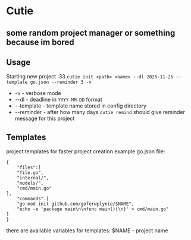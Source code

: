 # Cutie
## some random project manager or something because im bored

## Usage
Starting new project :33
`cutie init <path> <name> --dl 2025-11-25 --template go.json --reminder 3 -v`
- -v - verbose mode
- --dl - deadline in `YYYY-MM-DD` format
- --template - template name stored in config directory
- --reminder - after how many days `cutie remind` should give reminder message for this project

## Templates
project templates for faster project creation
example go.json file:
```
{
    "files":[
    "file.go",
    "internal/",
    "models/",
    "cmd/main.go"
],
    "commands":[
    "go mod init github.com/goferwplynie/$NAME",
    "echo -e 'package main\n\nfunc main(){\n}' > cmd/main.go"
]
}

```
there are available variables for templates:
$NAME - project name
